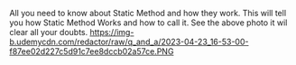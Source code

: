 All you need to know about Static Method and how they work.
This will tell you how Static Method Works and how to call it.
See the above photo it wil clear all your doubts.
https://img-b.udemycdn.com/redactor/raw/q_and_a/2023-04-23_16-53-00-f87ee02d227c5d91c7ee8dccb02a57ce.PNG



